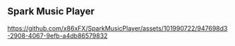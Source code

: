 ## Spark Music Player


https://github.com/x86xFX/SparkMusicPlayer/assets/101990722/947698d3-2908-4067-9efb-a4db86579832

